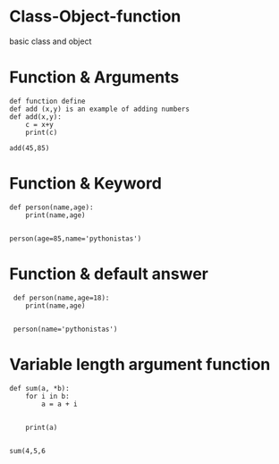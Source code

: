 # Class-Object-function
basic class and object
# Function & Arguments

    def function define
    def add (x,y) is an example of adding numbers
    def add(x,y):
        c = x+y
        print(c)

    add(45,85)

# Function & Keyword

    def person(name,age):
        print(name,age)


    person(age=85,name='pythonistas')

# Function & default answer
 
     def person(name,age=18):
        print(name,age)


     person(name='pythonistas')

# Variable length argument function

    def sum(a, *b):
        for i in b:
            a = a + i


        print(a)


    sum(4,5,6
